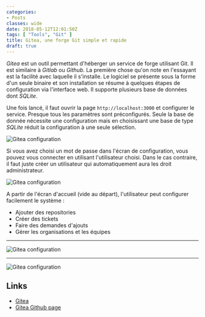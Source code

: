 ```yaml
---
categories:
- Posts
classes: wide
date: 2018-05-12T12:01:50Z
tags: [ "Tools", "Git" ]
title: Gitea, une forge Git simple et rapide
draft: true
---
```


*Gitea* est un outil permettant d'héberger un service de forge utilisant Git.
Il est similaire à *Gitlab* ou *Github*. La première chose qu'on note en
l'essayant est la facilité avec laquelle il s'installe. Le logiciel se présente
sous la forme d'un seule binaire et son installation se résume à quelques
étapes de configuration via l'interface web. Il supporte plusieurs base de
données dont *SQLite*.

Une fois lancé, il faut ouvrir la page `http://localhost:3000` et configurer
le service. Presque tous les paramètres sont préconfigurés. Seule la base de
donnée nécessite une configuration mais en choisissant une base de type
*SQLite* réduit la configuration à une seule sélection.

![Gitea configuration](/assets/images/gitea-screenshot-initial.png )


Si vous avez choisi un mot de passe dans l'écran de configuration, vous pouvez
vous connecter en utilisant l'utilisateur choisi. Dans le cas contraire, il
faut juste créer un utilisateur qui automatiquement aura les droit
administrateur.

![Gitea configuration](/assets/images/gitea-login-screen.png )

A partir de l'écran d'accueil (vide au départ), l'utilisateur peut configurer
facilement le système :

- Ajouter des repositories
- Créer des tickets
- Faire des demandes d'ajouts
- Gérer les organisations et les équipes

---

![Gitea configuration](/assets/images/gitea-main-screen.png )

---

![Gitea configuration](/assets/images/gitea-repository-screen.png )

## Links
- [Gitea](https://gitea.io/)
- [Gitea Github page](https://github.com/go-gitea/gitea)
